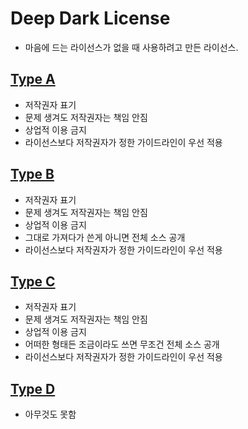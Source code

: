 # Deep Dark License

* 마음에 드는 라이선스가 없을 때 사용하려고 만든 라이선스.

## [Type A](TypeA.md)
* 저작권자 표기
* 문제 생겨도 저작권자는 책임 안짐
* 상업적 이용 금지
* 라이선스보다 저작권자가 정한 가이드라인이 우선 적용

## [Type B](TypeB.md)
* 저작권자 표기
* 문제 생겨도 저작권자는 책임 안짐
* 상업적 이용 금지
* 그대로 가져다가 쓴게 아니면 전체 소스 공개
* 라이선스보다 저작권자가 정한 가이드라인이 우선 적용

## [Type C](TypeC.md)
* 저작권자 표기
* 문제 생겨도 저작권자는 책임 안짐
* 상업적 이용 금지
* 어떠한 형태든 조금이라도 쓰면 무조건 전체 소스 공개
* 라이선스보다 저작권자가 정한 가이드라인이 우선 적용

## [Type D](TypeD.md)
* 아무것도 못함
